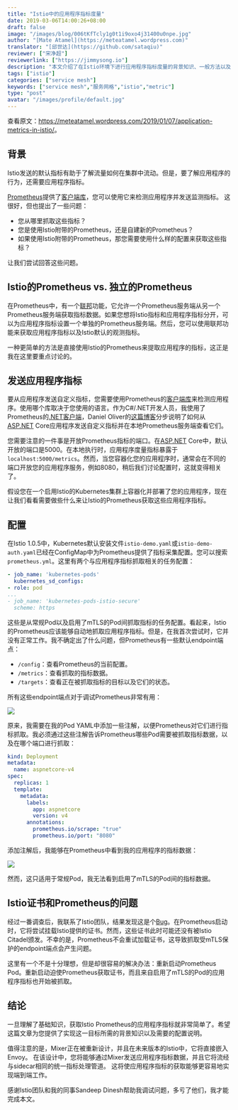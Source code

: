 ```yaml
---
title: "Istio中的应用程序指标度量"
date: 2019-03-06T14:00:26+08:00
draft: false
image: "/images/blog/006tKfTcly1g0t1i9oxo4j31400u0npe.jpg"
author: "[Mate Atamel](https://meteatamel.wordpress.com)"
translator: "[邱世达](https://github.com/sataqiu)"
reviewer: ["宋净超"]
reviewerlink: ["https://jimmysong.io"]
description: "本文介绍了在Istio环境下进行应用程序指标度量的背景知识、一般方法以及可能出现的问题。"
tags: ["istio"]
categories: ["service mesh"]
keywords: ["service mesh","服务网格","istio","metric"]
type: "post"
avatar: "/images/profile/default.jpg"
---
```


查看原文：<https://meteatamel.wordpress.com/2019/01/07/application-metrics-in-istio/>。

## 背景

Istio发送的默认指标有助于了解流量如何在集群中流动。但是，要了解应用程序的行为，还需要应用程序指标。

[Prometheus](https://prometheus.io/)提供了[客户端库](https://prometheus.io/docs/instrumenting/clientlibs/)，您可以使用它来检测应用程序并发送监测指标。
这很好，但也提出了一些问题：

- 您从哪里抓取这些指标？
- 您是使用Istio附带的Prometheus，还是自建新的Prometheus？
- 如果使用Istio附带的Prometheus，那您需要使用什么样的配置来获取这些指标？

让我们尝试回答这些问题。

## Istio的Prometheus vs. 独立的Prometheus

在Prometheus中，有一个[联邦](https://prometheus.io/docs/prometheus/latest/federation/)功能，它允许一个Prometheus服务端从另一个Prometheus服务端获取指标数据。如果您想将Istio指标和应用程序指标分开，可以为应用程序指标设置一个单独的Prometheus服务端。然后，您可以使用联邦功能来获取应用程序指标以及Istio默认的观测指标。

一种更简单的方法是直接使用Istio的Prometheus来提取应用程序的指标，这正是我在这里要重点讨论的。

## 发送应用程序指标

要从应用程序发送自定义指标，您需要使用Prometheus的[客户端库](https://prometheus.io/docs/instrumenting/clientlibs/)来检测应用程序。使用哪个库取决于您使用的语言。作为C#/.NET开发人员，我使用了Prometheus的[.NET客户端](https://github.com/prometheus-net/prometheus-net)，Daniel Oliver的[这篇博客](https://www.olivercoding.com/2018-07-22-prometheus-dotnetcore/)分步说明了如何从[ASP.NET](http://asp.net/) Core应用程序发送自定义指标并在本地Prometheus服务端查看它们。

您需要注意的一件事是开放Prometheus指标的端口。在[ASP.NET](http://asp.net/) Core中，默认开放的端口是5000。在本地执行时，应用程序度量指标暴露于`localhost:5000/metrics`。然而，当您容器化您的应用程序时，通常会在不同的端口开放您的应用程序服务，例如8080，稍后我们讨论配置时，这就变得相关了。

假设您在一个启用Istio的Kubernetes集群上容器化并部署了您的应用程序，现在让我们看看需要做些什么来让Istio的Prometheus获取这些应用程序指标。

## 配置

在Istio 1.0.5中，Kubernetes默认安装文件`istio-demo.yaml`或`istio-demo-auth.yaml`已经在ConfigMap中为Prometheus提供了指标采集配置。您可以搜索`prometheus.yml`。这里有两个与应用程序指标抓取相关的任务配置：

```yaml
- job_name: 'kubernetes-pods'
  kubernetes_sd_configs:
- role: pod
...
- job_name: 'kubernetes-pods-istio-secure' 
  scheme: https
```

这些是从常规Pod以及启用了mTLS的Pod间抓取指标的任务配置。看起来，Istio的Prometheus应该能够自动地抓取应用程序指标。但是，在我首次尝试时，它并没有正常工作。我不确定出了什么问题，但Prometheus有一些默认endpoint端点：

- `/config`：查看Prometheus的当前配置。
- `/metrics`：查看抓取的指标数据。
- `/targets`：查看正在被抓取指标的目标以及它们的状态。

所有这些endpoint端点对于调试Prometheus非常有用：

![](https://raw.githubusercontent.com/servicemesher/website/master/content/blog/application-metrics-in-istio/007uElTfly1g0s0xtqjpzj30l40cbtaw.jpg)

原来，我需要在我的Pod YAML中添加一些注解，以便Prometheus对它们进行指标抓取。我必须通过这些注解告诉Prometheus哪些Pod需要被抓取指标数据，以及在哪个端口进行抓取：

```yaml
kind: Deployment
metadata:
  name: aspnetcore-v4
spec:
  replicas: 1
  template:
    metadata:
      labels:
        app: aspnetcore
        version: v4
      annotations:
        prometheus.io/scrape: "true"
        prometheus.io/port: "8080"
```

添加注解后，我能够在Prometheus中看到我的应用程序的指标数据：

![](https://raw.githubusercontent.com/servicemesher/website/master/content/blog/application-metrics-in-istio/007uElTfgy1g0sblvrx4tj30l409p74t.jpg)

然而，这只适用于常规Pod，我无法看到启用了mTLS的Pod间的指标数据。

## Istio证书和Prometheus的问题

经过一番调查后，我联系了Istio团队，结果发现这是个[Bug](https://github.com/istio/istio/issues/10528)。在Prometheus启动时，它将尝试挂载Istio提供的证书。然而，这些证书此时可能还没有被Istio Citadel颁发。不幸的是，Prometheus不会重试加载证书，这导致抓取受mTLS保护的endpoint端点会产生问题。

这里有一个不是十分理想，但是却很容易的解决办法：重新启动Prometheus Pod。重新启动迫使Prometheus获取证书，而且来自启用了mTLS的Pod的应用程序指标也开始被抓取。

## 结论

一旦理解了基础知识，获取Istio Prometheus的应用程序指标就非常简单了。希望这篇文章为您提供了实现这一目标所需的背景知识以及需要的配置说明。

值得注意的是，Mixer正在被重新设计，并且在未来版本的Istio中，它将直接嵌入Envoy。 在该设计中，您将能够通过Mixer发送应用程序指标数据，并且它将流经与sidecar相同的统一指标处理管道。 这将使应用程序指标的获取能够更容易地实现端到端工作。

感谢Istio团队和我的同事Sandeep Dinesh帮助我调试问题，多亏了他们，我才能完成本文。
